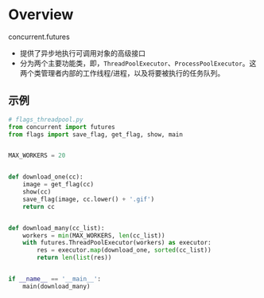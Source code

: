 # Overview

concurrent.futures

- 提供了异步地执行可调用对象的高级接口
- 分为两个主要功能类，即，`ThreadPoolExecutor`、`ProcessPoolExecutor`。这两个类管理者内部的工作线程/进程，以及将要被执行的任务队列。

## 示例

```python
# flags_threadpool.py
from concurrent import futures
from flags import save_flag, get_flag, show, main


MAX_WORKERS = 20


def download_one(cc):
    image = get_flag(cc)
    show(cc)
    save_flag(image, cc.lower() + '.gif')
    return cc


def download_many(cc_list):
    workers = min(MAX_WORKERS, len(cc_list))
    with futures.ThreadPoolExecutor(workers) as executor:
        res = executor.map(download_one, sorted(cc_list))
        return len(list(res))


if __name__ == '__main__':
    main(download_many)
```